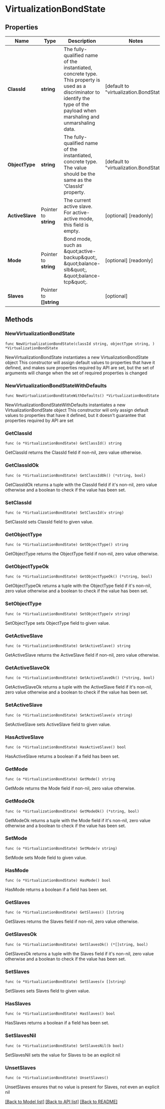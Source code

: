 # VirtualizationBondState

## Properties

Name | Type | Description | Notes
------------ | ------------- | ------------- | -------------
**ClassId** | **string** | The fully-qualified name of the instantiated, concrete type. This property is used as a discriminator to identify the type of the payload when marshaling and unmarshaling data. | [default to "virtualization.BondState"]
**ObjectType** | **string** | The fully-qualified name of the instantiated, concrete type. The value should be the same as the &#39;ClassId&#39; property. | [default to "virtualization.BondState"]
**ActiveSlave** | Pointer to **string** | The current active slave. For active-active mode, this field is empty. | [optional] [readonly] 
**Mode** | Pointer to **string** | Bond mode, such as \&quot;active-backup\&quot;, \&quot;balance-slb\&quot;, \&quot;balance-tcp\&quot;. | [optional] [readonly] 
**Slaves** | Pointer to **[]string** |  | [optional] 

## Methods

### NewVirtualizationBondState

`func NewVirtualizationBondState(classId string, objectType string, ) *VirtualizationBondState`

NewVirtualizationBondState instantiates a new VirtualizationBondState object
This constructor will assign default values to properties that have it defined,
and makes sure properties required by API are set, but the set of arguments
will change when the set of required properties is changed

### NewVirtualizationBondStateWithDefaults

`func NewVirtualizationBondStateWithDefaults() *VirtualizationBondState`

NewVirtualizationBondStateWithDefaults instantiates a new VirtualizationBondState object
This constructor will only assign default values to properties that have it defined,
but it doesn't guarantee that properties required by API are set

### GetClassId

`func (o *VirtualizationBondState) GetClassId() string`

GetClassId returns the ClassId field if non-nil, zero value otherwise.

### GetClassIdOk

`func (o *VirtualizationBondState) GetClassIdOk() (*string, bool)`

GetClassIdOk returns a tuple with the ClassId field if it's non-nil, zero value otherwise
and a boolean to check if the value has been set.

### SetClassId

`func (o *VirtualizationBondState) SetClassId(v string)`

SetClassId sets ClassId field to given value.


### GetObjectType

`func (o *VirtualizationBondState) GetObjectType() string`

GetObjectType returns the ObjectType field if non-nil, zero value otherwise.

### GetObjectTypeOk

`func (o *VirtualizationBondState) GetObjectTypeOk() (*string, bool)`

GetObjectTypeOk returns a tuple with the ObjectType field if it's non-nil, zero value otherwise
and a boolean to check if the value has been set.

### SetObjectType

`func (o *VirtualizationBondState) SetObjectType(v string)`

SetObjectType sets ObjectType field to given value.


### GetActiveSlave

`func (o *VirtualizationBondState) GetActiveSlave() string`

GetActiveSlave returns the ActiveSlave field if non-nil, zero value otherwise.

### GetActiveSlaveOk

`func (o *VirtualizationBondState) GetActiveSlaveOk() (*string, bool)`

GetActiveSlaveOk returns a tuple with the ActiveSlave field if it's non-nil, zero value otherwise
and a boolean to check if the value has been set.

### SetActiveSlave

`func (o *VirtualizationBondState) SetActiveSlave(v string)`

SetActiveSlave sets ActiveSlave field to given value.

### HasActiveSlave

`func (o *VirtualizationBondState) HasActiveSlave() bool`

HasActiveSlave returns a boolean if a field has been set.

### GetMode

`func (o *VirtualizationBondState) GetMode() string`

GetMode returns the Mode field if non-nil, zero value otherwise.

### GetModeOk

`func (o *VirtualizationBondState) GetModeOk() (*string, bool)`

GetModeOk returns a tuple with the Mode field if it's non-nil, zero value otherwise
and a boolean to check if the value has been set.

### SetMode

`func (o *VirtualizationBondState) SetMode(v string)`

SetMode sets Mode field to given value.

### HasMode

`func (o *VirtualizationBondState) HasMode() bool`

HasMode returns a boolean if a field has been set.

### GetSlaves

`func (o *VirtualizationBondState) GetSlaves() []string`

GetSlaves returns the Slaves field if non-nil, zero value otherwise.

### GetSlavesOk

`func (o *VirtualizationBondState) GetSlavesOk() (*[]string, bool)`

GetSlavesOk returns a tuple with the Slaves field if it's non-nil, zero value otherwise
and a boolean to check if the value has been set.

### SetSlaves

`func (o *VirtualizationBondState) SetSlaves(v []string)`

SetSlaves sets Slaves field to given value.

### HasSlaves

`func (o *VirtualizationBondState) HasSlaves() bool`

HasSlaves returns a boolean if a field has been set.

### SetSlavesNil

`func (o *VirtualizationBondState) SetSlavesNil(b bool)`

 SetSlavesNil sets the value for Slaves to be an explicit nil

### UnsetSlaves
`func (o *VirtualizationBondState) UnsetSlaves()`

UnsetSlaves ensures that no value is present for Slaves, not even an explicit nil

[[Back to Model list]](../README.md#documentation-for-models) [[Back to API list]](../README.md#documentation-for-api-endpoints) [[Back to README]](../README.md)


